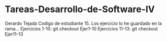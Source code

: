 # Tareas-Desarrollo-de-Software-IV
Gerardo Tejada Codigo de estudiante 15.
Los ejercicio lo he guardado en la rama...
Ejercicios 1-10: git checkout Ejer1-10 
Ejercicios 11-13: git checkout Ejer11-13 
